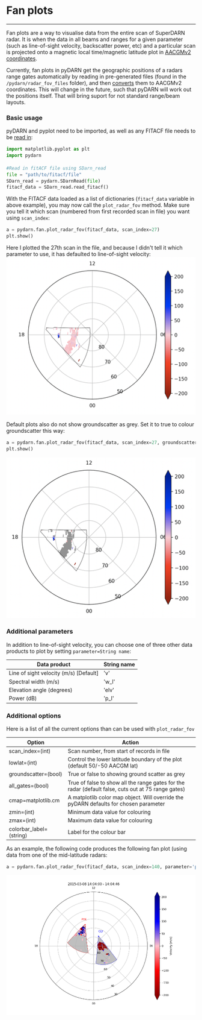 # Fan plots
---

Fan plots are a way to visualise data from the entire scan of SuperDARN radar. It is when the data in all beams and ranges for a given parameter (such as line-of-sight velocity, backscatter power, etc) and a particular scan is projected onto a magnetic local time/magnetic latitude plot in [AACGMv2 coordinates](http://superdarn.thayer.dartmouth.edu/aacgm.html).

Currently, fan plots in pyDARN get the geographic positions of a radars range gates automatically by reading in pre-generated files (found in the `/pydarn/radar_fov_files` folder), and then [converts](https://pypi.org/project/aacgmv2/) them to AACGMv2 coordinates. This will change in the future, such that pyDARN will work out the positions itself. That will bring suport for not standard range/beam layouts.

### Basic usage
pyDARN and pyplot need to be imported, as well as any FITACF file needs to be [read in](https://pydarn.readthedocs.io/en/master/user/SDarnRead/):

```python
import matplotlib.pyplot as plt
import pydarn

#Read in fitACF file using SDarn_read
file = "path/to/fitacf/file"
SDarn_read = pydarn.SDarnRead(file)
fitacf_data = SDarn_read.read_fitacf()

```
With the FITACF data loaded as a list of dictionaries (`fitacf_data` variable in above example), you may now call the `plot_radar_fov` method. Make sure you tell it which scan (numbered from first recorded scan in file) you want using `scan_index`:
```python
a = pydarn.fan.plot_radar_fov(fitacf_data, scan_index=27)
plt.show()

```
Here I plotted the 27th scan in the file, and because I didn't tell it which parameter to use, it has defaulted to line-of-sight velocity:
![](../imgs/fan_1.png)

Default plots also do not show groundscatter as grey. Set it to true to colour groundscatter this way:
```python
a = pydarn.fan.plot_radar_fov(fitacf_data, scan_index=27, groundscatter=1)
plt.show()

```
![](../imgs/fan_2.png)

### Additional parameters

In addition to line-of-sight velocity, you can choose one of three other data products to plot by setting `parameter=String name`:

| Data product                          | String name |
|---------------------------------------|-------------|
| Line of sight velocity (m/s) [Default]| 'v'         |
| Spectral width (m/s)                  | 'w_l'       |
| Elevation angle (degrees)             | 'elv'       |
| Power (dB)                            | 'p_l'       |

### Additional options

Here is a list of all the current options than can be used with `plot_radar_fov`

| Option                  | Action                                                                                              |
|-------------------------|-----------------------------------------------------------------------------------------------------|
| scan_index=(int)        | Scan number, from start of records in file                                                          |
| lowlat=(int)            | Control the lower latitude boundary of the plot (default 50/-50 AACGM lat)                          |
| groundscatter=(bool)    | True or false to showing ground scatter as grey                                                     |
| all_gates=(bool)        | True of false to show all the range gates for the radar (default false, cuts out at 75 range gates) |
| cmap=matplotlib.cm      | A matplotlib color map object. Will override the pyDARN defaults for chosen parameter               |
| zmin=(int)              | Minimum data value for colouring                                                                    |
| zmax=(int)              | Maximum data value for colouring                                                                    |
| colorbar_label=(string) | Label for the colour bar                                                                            |

As an example, the following code produces the following fan plot (using data from one of the mid-latitude radars:
```python
a = pydarn.fan.plot_radar_fov(fitacf_data, scan_index=140, parameter='p_l', colorbar_label='Power [dB]', all_gates=True, lowlat=40)

```
![](../imgs/fan_3.png)


